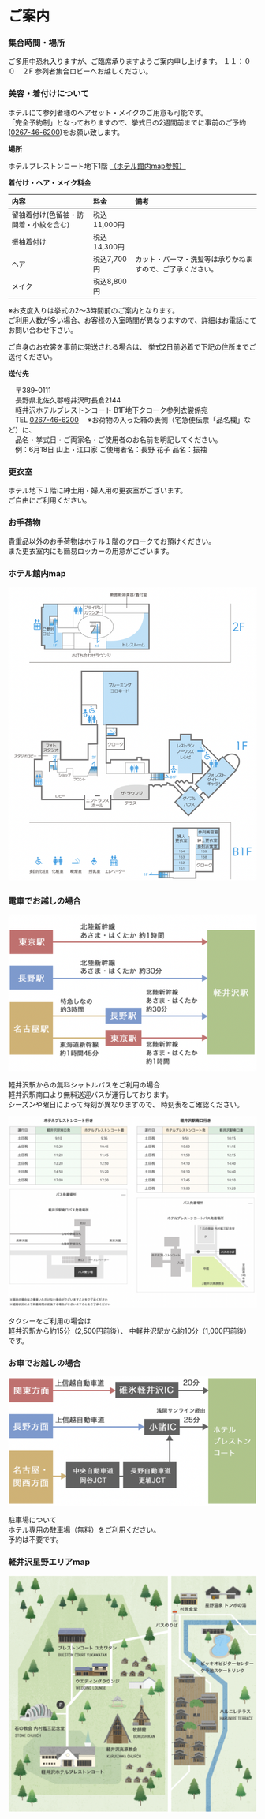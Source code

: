 # ご案内
### 集合時間・場所

ご多用中恐れ入りますが、ご臨席承りますようご案内申し上げます。
１１：００　２F 参列者集合ロビーへお越しください。

### 美容・着付けについて

ホテルにて参列者様のヘアセット・メイクのご用意も可能です。  
「完全予約制」となっておりますので、挙式日の2週間前までに事前のご予約([0267-46-6200](tel:0267-46-6200))をお願い致します。

**場所**

ホテルブレストンコート地下1階
[（ホテル館内map参照）](#ホテル館内map "ホテル館内map")

**着付け・ヘア・メイク料金**

| 内容 | 料金 | 備考 |
|:-----------|:------------|:------------|
|留袖着付け(色留袖・訪問着・小紋を含む) |税込11,000円||
|振袖着付け|税込14,300円| 　　　|
|ヘア |税込7,700円|カット・パーマ・洗髪等は承りかねますので、ご了承ください。|
|メイク|税込8,800円|　　　　|

※お支度入りは挙式の2～3時間前のご案内となります。  
ご利用人数が多い場合、お客様の入室時間が異なりますので、詳細はお電話にてお問い合わせ下さい。

ご自身のお衣裳を事前に発送される場合は、
挙式2日前必着で下記の住所までご送付ください。

**送付先**

　〒389-0111  
　長野県北佐久郡軽井沢町長倉2144  
　軽井沢ホテルブレストンコート B1F地下クローク参列衣裳係宛  
　TEL [0267-46-6200](tel:0267-46-6200)
　※お荷物の入った箱の表側（宅急便伝票「品名欄」など）に、  
　品名・挙式日・ご両家名・ご使用者のお名前を明記してください。  
　例：6月18日 山上・江口家 ご使用者名：長野 花子 品名：振袖  

### 更衣室

ホテル地下１階に紳士用・婦人用の更衣室がございます。  
ご自由にご利用ください。

### お手荷物
貴重品以外のお手荷物はホテル１階のクロークでお預けください。  
また更衣室内にも簡易ロッカーの用意がございます。

### ホテル館内map

<img src="hotelmap.png">


### 電車でお越しの場合

<img src="bytrain.png">

軽井沢駅からの無料シャトルバスをご利用の場合  
軽井沢駅南口より無料送迎バスが運行しております。  
シーズンや曜日によって時刻が異なりますので、
時刻表をご確認ください。

<img src="bus.png">

タクシーをご利用の場合は  
軽井沢駅から約15分（2,500円前後）、
中軽井沢駅から約10分（1,000円前後）です。

### お車でお越しの場合

<img src="bycar.png">

駐車場について  
ホテル専用の駐車場（無料）をご利用ください。  
予約は不要です。

### 軽井沢星野エリアmap

<img src="hosinoarea_map.png">
